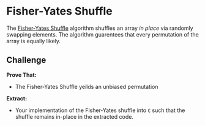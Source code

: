 # Fisher-Yates Shuffle
The [Fisher-Yates Shuffle](https://en.wikipedia.org/wiki/Fisher%E2%80%93Yates_shuffle) algorithm shuffles an array *in place* via randomly swapping elements. The algorithm guarentees that every permutation of the array is equally likely.     

## Challenge
**Prove That:**
- The Fisher-Yates Shuffle yeilds an unbiased permutation 

**Extract:**
- Your implementation of the Fisher-Yates shuffle into `C` such that the shuffle remains in-place in the extracted code. 